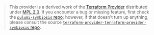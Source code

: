 > This provider is a derived work of the [Terraform Provider](https://github.com/symbiosis-cloud/terraform-provider-terraform-provider-symbiosis)
> distributed under [MPL 2.0](https://www.mozilla.org/en-US/MPL/2.0/). If you encounter a bug or missing feature,
> first check the [`pulumi-symbiosis` repo](https://github.com/hbjydev/pulumi-symbiosis/issues); however, if that doesn't turn up anything,
> please consult the source [`terraform-provider-terraform-provider-symbiosis` repo](https://github.com/symbiosis-cloud/terraform-provider-terraform-provider-symbiosis/issues).